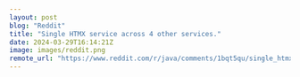 ```yaml
---
layout: post
blog: "Reddit"
title: "Single HTMX service across 4 other services."
date: 2024-03-29T16:14:21Z
image: images/reddit.png
remote_url: "https://www.reddit.com/r/java/comments/1bqt5qu/single_htmx_service_across_4_other_services/"
---
```

